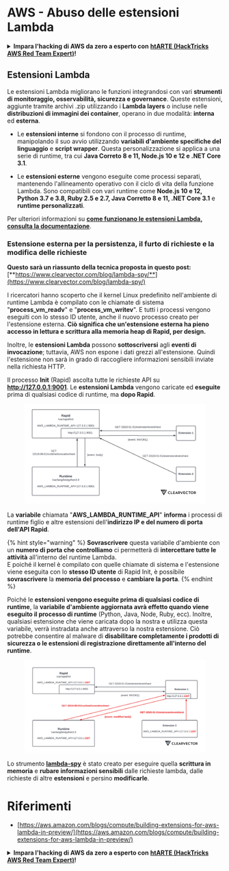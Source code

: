 # AWS - Abuso delle estensioni Lambda

<details>

<summary><strong>Impara l'hacking di AWS da zero a esperto con</strong> <a href="https://training.hacktricks.xyz/courses/arte"><strong>htARTE (HackTricks AWS Red Team Expert)</strong></a><strong>!</strong></summary>

Altri modi per supportare HackTricks:

* Se vuoi vedere la tua **azienda pubblicizzata su HackTricks** o **scaricare HackTricks in PDF** Controlla i [**PACCHETTI DI ABBONAMENTO**](https://github.com/sponsors/carlospolop)!
* Ottieni il [**merchandising ufficiale di PEASS & HackTricks**](https://peass.creator-spring.com)
* Scopri [**The PEASS Family**](https://opensea.io/collection/the-peass-family), la nostra collezione di [**NFT**](https://opensea.io/collection/the-peass-family) esclusivi
* **Unisciti al** 💬 [**gruppo Discord**](https://discord.gg/hRep4RUj7f) o al [**gruppo Telegram**](https://t.me/peass) o **seguici** su **Twitter** 🐦 [**@hacktricks_live**](https://twitter.com/hacktricks_live)**.**
* **Condividi i tuoi trucchi di hacking inviando PR ai repository** [**HackTricks**](https://github.com/carlospolop/hacktricks) e [**HackTricks Cloud**](https://github.com/carlospolop/hacktricks-cloud) su GitHub.

</details>

## Estensioni Lambda

Le estensioni Lambda migliorano le funzioni integrandosi con vari **strumenti di monitoraggio, osservabilità, sicurezza e governance**. Queste estensioni, aggiunte tramite archivi .zip utilizzando i **Lambda layers** o incluse nelle **distribuzioni di immagini dei container**, operano in due modalità: **interna** ed **esterna**.

* Le **estensioni interne** si fondono con il processo di runtime, manipolando il suo avvio utilizzando **variabili d'ambiente specifiche del linguaggio** e **script wrapper**. Questa personalizzazione si applica a una serie di runtime, tra cui **Java Correto 8 e 11, Node.js 10 e 12 e .NET Core 3.1**.

* Le **estensioni esterne** vengono eseguite come processi separati, mantenendo l'allineamento operativo con il ciclo di vita della funzione Lambda. Sono compatibili con vari runtime come **Node.js 10 e 12, Python 3.7 e 3.8, Ruby 2.5 e 2.7, Java Corretto 8 e 11, .NET Core 3.1** e **runtime personalizzati**.

Per ulteriori informazioni su [**come funzionano le estensioni Lambda, consulta la documentazione**](https://docs.aws.amazon.com/lambda/latest/dg/runtimes-extensions-api.html).

### Estensione esterna per la persistenza, il furto di richieste e la modifica delle richieste

**Questo sarà un riassunto della tecnica proposta in questo post:** [**https://www.clearvector.com/blog/lambda-spy/**](https://www.clearvector.com/blog/lambda-spy/)

I ricercatori hanno scoperto che il kernel Linux predefinito nell'ambiente di runtime Lambda è compilato con le chiamate di sistema "**process_vm_readv**" e "**process_vm_writev**". E tutti i processi vengono eseguiti con lo stesso ID utente, anche il nuovo processo creato per l'estensione esterna. **Ciò significa che un'estensione esterna ha pieno accesso in lettura e scrittura alla memoria heap di Rapid, per design.**

Inoltre, le **estensioni Lambda** possono **sottoscriversi** agli **eventi di invocazione**; tuttavia, AWS non espone i dati grezzi all'estensione. Quindi l'estensione non sarà in grado di raccogliere informazioni sensibili inviate nella richiesta HTTP.

Il processo **Init** (Rapid) ascolta tutte le richieste API su **http://127.0.0.1:9001**. Le **estensioni Lambda** vengono caricate ed **eseguite** prima di qualsiasi codice di runtime, ma **dopo Rapid**.

<figure><img src="../../../../.gitbook/assets/image (90).png" alt=""><figcaption></figcaption></figure>

La **variabile** chiamata "**AWS_LAMBDA_RUNTIME_API**" **informa** i processi di runtime figlio e altre estensioni dell'**indirizzo IP e del numero di porta dell'API Rapid**.

{% hint style="warning" %}
**Sovrascrivere** questa variabile d'ambiente con un **numero di porta che controlliamo** ci permetterà di **intercettare tutte le attività** all'interno del runtime Lambda.\
E poiché il kernel è compilato con quelle chiamate di sistema e l'estensione viene eseguita con lo **stesso ID utente** di Rapid Init, è possibile **sovrascrivere** la **memoria del processo** e **cambiare la porta**.
{% endhint %}

Poiché le **estensioni vengono eseguite prima di qualsiasi codice di runtime**, la **variabile d'ambiente aggiornata avrà effetto quando viene eseguito il processo di runtime** (Python, Java, Node, Ruby, ecc). Inoltre, qualsiasi estensione che viene caricata dopo la nostra e utilizza questa variabile, verrà instradata anche attraverso la nostra estensione. Ciò potrebbe consentire al malware di **disabilitare completamente i prodotti di sicurezza o le estensioni di registrazione direttamente all'interno del runtime**.

<figure><img src="../../../../.gitbook/assets/image (3) (4).png" alt=""><figcaption></figcaption></figure>

Lo strumento [**lambda-spy**](https://github.com/clearvector/lambda-spy) è stato creato per eseguire quella **scrittura in memoria** e **rubare informazioni sensibili** dalle richieste lambda, dalle richieste di altre **estensioni** e persino **modificarle**.

# Riferimenti
* [https://aws.amazon.com/blogs/compute/building-extensions-for-aws-lambda-in-preview/](https://aws.amazon.com/blogs/compute/building-extensions-for-aws-lambda-in-preview/)

<details>

<summary><strong>Impara l'hacking di AWS da zero a esperto con</strong> <a href="https://training.hacktricks.xyz/courses/arte"><strong>htARTE (HackTricks AWS Red Team Expert)</strong></a><strong>!</strong></summary>

Altri modi per supportare HackTricks:

* Se vuoi vedere la tua **azienda pubblicizzata su HackTricks** o **scaricare HackTricks in PDF** Controlla i [**PACCHETTI DI ABBONAMENTO**](https://github.com/sponsors/carlospolop)!
* Ottieni il [**merchandising ufficiale di PEASS & HackTricks**](https://peass.creator-spring.com)
* Scopri [**The PEASS Family**](https://opensea.io/collection/the-peass-family), la nostra collezione di [**NFT**](https://opensea.io/collection/the-peass-family) esclusivi
* **Unisciti al** 💬 [**gruppo Discord**](https://discord.gg/hRep4RUj7f) o al [**gruppo Telegram**](https://t.me/peass) o **seguici** su **Twitter** 🐦 [**@hacktricks_live**](https://twitter.com/hacktricks_live)**.**
* **Condividi i tuoi trucchi di hacking inviando PR ai repository** [**HackTricks**](https://github.com/carlospolop/hacktricks) e [**HackTricks Cloud**](https://github.com/carlospolop/hacktricks-cloud) su GitHub.

</details>
